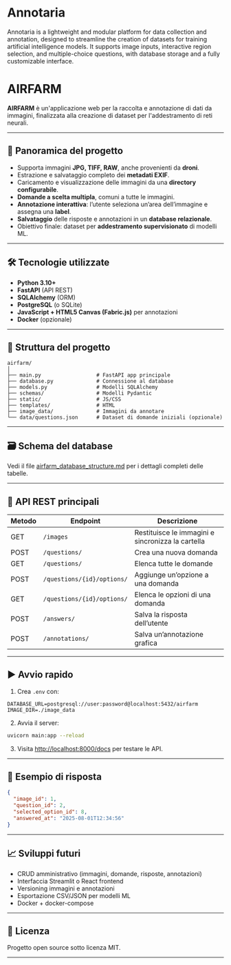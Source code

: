 # Annotaria
Annotaria is a lightweight and modular platform for data collection and annotation, designed to streamline the creation of datasets for training artificial intelligence models. It supports image inputs, interactive region selection, and multiple-choice questions, with database storage and a fully customizable interface.

# AIRFARM

**AIRFARM** è un'applicazione web per la raccolta e annotazione di dati da immagini, finalizzata alla creazione di dataset per l'addestramento di reti neurali.

---

## 📖 Panoramica del progetto

- Supporta immagini **JPG, TIFF, RAW**, anche provenienti da **droni**.
- Estrazione e salvataggio completo dei **metadati EXIF**.
- Caricamento e visualizzazione delle immagini da una **directory configurabile**.
- **Domande a scelta multipla**, comuni a tutte le immagini.
- **Annotazione interattiva**: l’utente seleziona un’area dell’immagine e assegna una **label**.
- **Salvataggio** delle risposte e annotazioni in un **database relazionale**.
- Obiettivo finale: dataset per **addestramento supervisionato** di modelli ML.

---

## 🛠️ Tecnologie utilizzate

- **Python 3.10+**
- **FastAPI** (API REST)
- **SQLAlchemy** (ORM)
- **PostgreSQL** (o SQLite)
- **JavaScript + HTML5 Canvas (Fabric.js)** per annotazioni
- **Docker** (opzionale)

---

## 📂 Struttura del progetto

```
airfarm/
│
├── main.py                  # FastAPI app principale
├── database.py              # Connessione al database
├── models.py                # Modelli SQLAlchemy
├── schemas/                 # Modelli Pydantic
├── static/                  # JS/CSS
├── templates/               # HTML
├── image_data/              # Immagini da annotare
└── data/questions.json      # Dataset di domande iniziali (opzionale)
```

---

## 🗃️ Schema del database

Vedi il file [airfarm_database_structure.md](./airfarm_database_structure.md) per i dettagli completi delle tabelle.

---

## 🚀 API REST principali

| Metodo | Endpoint                            | Descrizione                                      |
|--------|-------------------------------------|--------------------------------------------------|
| GET    | `/images`                           | Restituisce le immagini e sincronizza la cartella |
| POST   | `/questions/`                       | Crea una nuova domanda                          |
| GET    | `/questions/`                       | Elenca tutte le domande                         |
| POST   | `/questions/{id}/options/`          | Aggiunge un’opzione a una domanda               |
| GET    | `/questions/{id}/options/`          | Elenca le opzioni di una domanda                |
| POST   | `/answers/`                         | Salva la risposta dell’utente                   |
| POST   | `/annotations/`                     | Salva un’annotazione grafica                    |

---

## ▶️ Avvio rapido

1. Crea `.env` con:

```dotenv
DATABASE_URL=postgresql://user:password@localhost:5432/airfarm
IMAGE_DIR=./image_data
```

2. Avvia il server:

```bash
uvicorn main:app --reload
```

3. Visita [http://localhost:8000/docs](http://localhost:8000/docs) per testare le API.

---

## 🧪 Esempio di risposta

```json
{
  "image_id": 1,
  "question_id": 2,
  "selected_option_id": 8,
  "answered_at": "2025-08-01T12:34:56"
}
```

---

## 📈 Sviluppi futuri

- CRUD amministrativo (immagini, domande, risposte, annotazioni)
- Interfaccia Streamlit o React frontend
- Versioning immagini e annotazioni
- Esportazione CSV/JSON per modelli ML
- Docker + docker-compose

---

## 📝 Licenza

Progetto open source sotto licenza MIT.

---